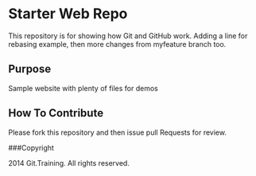 # Starter Web Repo

This repository is for showing how Git and GitHub work.
Adding a line for rebasing example,
then more changes from myfeature branch too.

## Purpose

Sample website with plenty of files for demos

## How To Contribute

Please fork this repository and then issue pull Requests for review.

###Copyright

2014 Git.Training. All rights reserved.